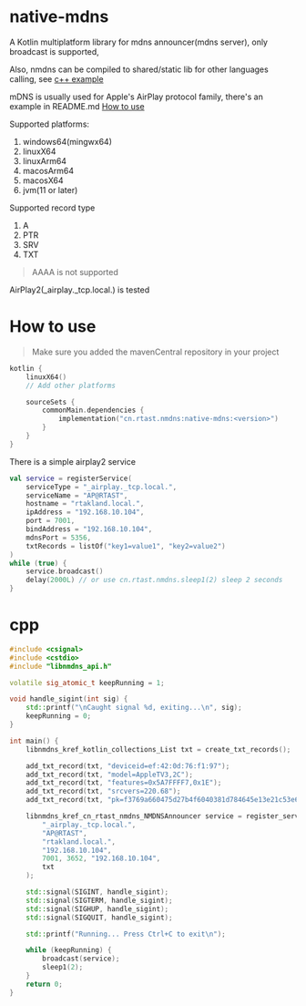 # native-mdns

A Kotlin multiplatform library for mdns announcer(mdns server), only broadcast is supported, 

Also, nmdns can be compiled to shared/static lib for other languages calling, see [c++ example](#cpp)

mDNS is usually used for Apple's AirPlay protocol family, there's an example in README.md [How to use](#How-to-use) 

Supported platforms:
1. windows64(mingwx64)
2. linuxX64
3. linuxArm64
4. macosArm64
5. macosX64
6. jvm(11 or later)

Supported record type
1. A
2. PTR
3. SRV
4. TXT

> AAAA is not supported

AirPlay2(_airplay._tcp.local.) is tested

# How to use

> Make sure you added the mavenCentral repository in your project

```kotlin
kotlin {
    linuxX64()
    // Add other platforms

    sourceSets {
        commonMain.dependencies {
            implementation("cn.rtast.nmdns:native-mdns:<version>")
        }
    }
}
```

There is a simple airplay2 service

```kotlin
val service = registerService(
    serviceType = "_airplay._tcp.local.",
    serviceName = "AP@RTAST",
    hostname = "rtakland.local.",
    ipAddress = "192.168.10.104",
    port = 7001,
    bindAddress = "192.168.10.104",
    mdnsPort = 5356,
    txtRecords = listOf("key1=value1", "key2=value2")
)
while (true) {
    service.broadcast()
    delay(2000L) // or use cn.rtast.nmdns.sleep1(2) sleep 2 seconds
}
```

# cpp

```cpp
#include <csignal>
#include <cstdio>
#include "libnmdns_api.h"

volatile sig_atomic_t keepRunning = 1;

void handle_sigint(int sig) {
    std::printf("\nCaught signal %d, exiting...\n", sig);
    keepRunning = 0;
}

int main() {
    libnmdns_kref_kotlin_collections_List txt = create_txt_records();

    add_txt_record(txt, "deviceid=ef:42:0d:76:f1:97");
    add_txt_record(txt, "model=AppleTV3,2C");
    add_txt_record(txt, "features=0x5A7FFFF7,0x1E");
    add_txt_record(txt, "srcvers=220.68");
    add_txt_record(txt, "pk=f3769a660475d27b4f6040381d784645e13e21c53e6d2da6a8c3d757086fc336");

    libnmdns_kref_cn_rtast_nmdns_NMDNSAnnouncer service = register_service(
        "_airplay._tcp.local.",
        "AP@RTAST",
        "rtakland.local.",
        "192.168.10.104",
        7001, 3652, "192.168.10.104",
        txt
    );

    std::signal(SIGINT, handle_sigint); 
    std::signal(SIGTERM, handle_sigint);
    std::signal(SIGHUP, handle_sigint);
    std::signal(SIGQUIT, handle_sigint);

    std::printf("Running... Press Ctrl+C to exit\n");

    while (keepRunning) {
        broadcast(service);
        sleep1(2);
    }
    return 0;
}
```